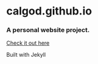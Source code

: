 # calgod.github.io
### A personal website project.

[Check it out here](https://calgod.github.io/)

Built with Jekyll
